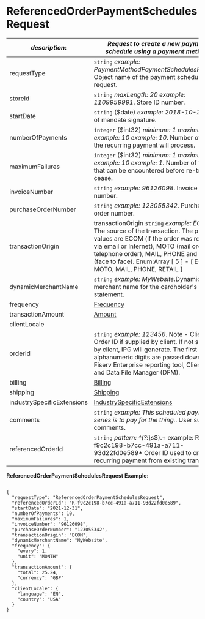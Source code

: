 
# ReferencedOrderPaymentSchedulesRequest

| *description*:   | *Request to create a new payment schedule using a payment method.*|
|----|----|
| requestType |    ``` string ```  *example:  PaymentMethodPaymentSchedulesRequest*. Object name of the payment schedules request.|
| storeId |    ``` string ```  *maxLength: 20  example: 1109959991*. Store ID number.|
| startDate |   ``` string ``` ($date)   *example: 2018-10-25*. Date of mandate signature.|
| numberOfPayments |    ``` integer ``` ($int32)  *minimum: 1 maximum: 999  example: 10  example: 10*.  Number of times the recurring payment will process.|
| maximumFailures |    ``` integer ``` ($int32)  *minimum: 1 maximum: 999  example: 10  example: 1*.  Number of failures that can be encountered before re-tries cease.|
| invoiceNumber |    ``` string ```  *example: 96126098*. Invoice number.|
| purchaseOrderNumber |    ``` string ```  *example: 123055342*. Purchase order number.|
| transactionOrigin |  transactionOrigin  ``` string ```  *example: ECOM*. The source of the transaction. The possible values are ECOM (if the order was received via email or Internet), MOTO (mail order, telephone order), MAIL, PHONE and RETAIL (face to face). Enum:Array [ 5 ] - [ ECOM, MOTO, MAIL, PHONE, RETAIL ]|
| dynamicMerchantName |   ``` string ```  *example: MyWebsite*.Dynamic merchant name for the cardholder's statement.|
| frequency | [Frequency](?path=docs/schemas-md/Frequency.md)|
| transactionAmount | [Amount](?path=docs/schemas-md/Amount.md)|
| clientLocale |   |
| orderId |    ``` string ```  *example: 123456*. Note - Client Order ID if supplied by client. If not supplied by client, IPG will generate. The first 12 alphanumeric digits are passed down to Fiserv Enterprise reporting tool, Clientline and Data File Manager (DFM).|
| billing | [Billing](?path=docs/schemas-md/Billing.md)|  
| shipping | [Shipping](?path=docs/schemas-md/Shipping.md)|
| industrySpecificExtensions |  [IndustrySpecificExtensions](?path=docs/schemas-md/IndustrySpecificExtensions.md)|
| comments |    ``` string ```  *example: This scheduled payment series is to pay for the thing.*. User supplied comments.|
| referencedOrderId |  ``` string ```  *pattern: ^(?!\s*$).+  example: R-f9c2c198-b7cc-491a-a711-93d22fd0e589* Order ID used to create recurring payment from existing transaction.|  

**ReferencedOrderPaymentSchedulesRequest Example:**

```{r}

{
  "requestType": "ReferencedOrderPaymentSchedulesRequest",
  "referencedOrderId": "R-f9c2c198-b7cc-491a-a711-93d22fd0e589",
  "startDate": "2021-12-31",
  "numberOfPayments": 10,
  "maximumFailures": 1,
  "invoiceNumber": "96126098",
  "purchaseOrderNumber": "123055342",
  "transactionOrigin": "ECOM",
  "dynamicMerchantName": "MyWebsite",
  "frequency": {
    "every": 1,
    "unit": "MONTH"
  },
  "transactionAmount": {
    "total": 25.24,
    "currency": "GBP"
  },
  "clientLocale": {
    "language": "EN",
    "country": "USA"
  }
}
```
